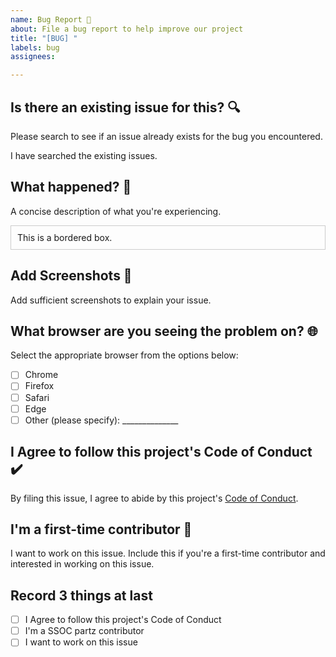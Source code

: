 ```yaml
---
name: Bug Report 🐛
about: File a bug report to help improve our project
title: "[BUG] "
labels: bug
assignees: 

---
```


## Is there an existing issue for this? 🔍
Please search to see if an issue already exists for the bug you encountered. 

I have searched the existing issues.

## What happened? 🚨
A concise description of what you're experiencing.

<div style="border: 1px solid #ccc; padding: 10px;">
This is a bordered box.
</div>

## Add Screenshots 📸
Add sufficient screenshots to explain your issue.

## What browser are you seeing the problem on? 🌐
Select the appropriate browser from the options below:

- [ ] Chrome
- [ ] Firefox
- [ ] Safari
- [ ] Edge
- [ ] Other (please specify): ______________

## I Agree to follow this project's Code of Conduct ✔️
By filing this issue, I agree to abide by this project's [Code of Conduct](link_to_code_of_conduct).

## I'm a first-time contributor 🌟
I want to work on this issue. Include this if you're a first-time contributor and interested in working on this issue.

## Record 3 things at last
- [ ] I Agree to follow this project's Code of Conduct
- [ ] I'm a SSOC partz contributor
- [ ] I want to work on this issue
